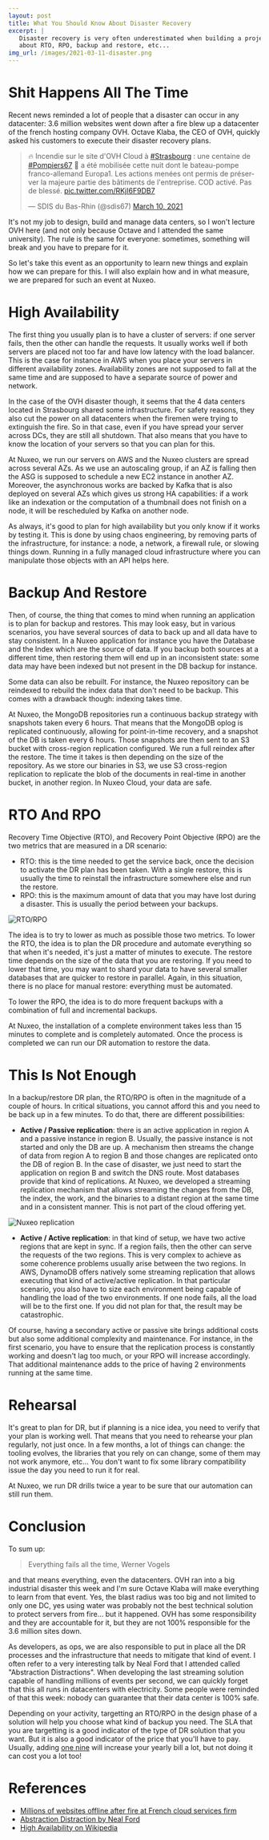 ```yaml
---
layout: post
title: What You Should Know About Disaster Recovery
excerpt: |
   Disaster recovery is very often underestimated when building a project. Here is what you should know: we will talk
   about RTO, RPO, backup and restore, etc...
img_url: /images/2021-03-11-disaster.png
---
```



Shit Happens All The Time
=========================

Recent news reminded a lot of people that a disaster can occur in any datacenter: 3.6 million websites went down after
a fire blew up a datacenter of the french hosting company OVH. Octave Klaba, the CEO of OVH, quickly asked his customers to execute their disaster recovery plans.

<div class="jekyll-twitter-plugin"><blockquote class="twitter-tweet"><p lang="fr" dir="ltr">🔥 Incendie sur le site d&#39;OVH Cloud à <a href="https://twitter.com/hashtag/Strasbourg?src=hash&amp;ref_src=twsrc%5Etfw">#Strasbourg</a> : une centaine de <a href="https://twitter.com/hashtag/Pompiers67?src=hash&amp;ref_src=twsrc%5Etfw">#Pompiers67</a> 🚒 a été mobilisée cette nuit dont le bateau-pompe franco-allemand Europa1. Les actions menées ont permis de préserver la majeure partie des bâtiments de l&#39;entreprise. COD activé. Pas de blessé. <a href="https://t.co/RKjI6F9DB7">pic.twitter.com/RKjI6F9DB7</a></p>&mdash; SDIS du Bas-Rhin (@sdis67) <a href="https://twitter.com/sdis67/status/1369597903535304705?ref_src=twsrc%5Etfw">March 10, 2021</a></blockquote>
<script async="" src="https://platform.twitter.com/widgets.js" charset="utf-8"></script>
</div>

It's not my job to design, build and manage data centers, so I won't lecture OVH here (and not only because Octave and I attended the same university). The rule is the same for everyone: sometimes, something will break and you have to prepare for it.

So let's take this event as an opportunity to learn new things and explain how we can prepare for this. I will also explain how and in what measure, we are prepared for such an event at Nuxeo.

High Availability
=================

The first thing you usually plan is to have a cluster of servers: if one server fails, then the other can handle the requests. It usually works well if both servers are placed not too far and have low latency with the load balancer. This is the case for instance in AWS when you place your servers in different availability zones. Availability zones are not supposed to fall at the same time and are supposed to have a separate source of power and network.

In the case of the OVH disaster though, it seems that the 4 data centers located in Strasbourg shared some infrastructure. For safety reasons, they also cut the power on all datacenters when the firemen were trying to extinguish the fire. So in that case, even if you have spread your server across DCs, they are still all shutdown. That also means that you have to know the location of your servers so that you can plan for this.

At Nuxeo, we run our servers on AWS and the Nuxeo clusters are spread across several AZs. As we use an autoscaling group, if an AZ is falling then the ASG is supposed to schedule a new EC2 instance in another AZ. Moreover, the asynchronous works are backed by Kafka that is also deployed on several AZs which gives us strong HA capabilities: if a work like an indexation or the computation of a thumbnail does not finish on a node, it will be rescheduled by Kafka on another node.

As always, it's good to plan for high availability but you only know if it works by testing it. This is done by using chaos engineering, by removing parts of the infrastructure, for instance: a node, a network, a firewall rule, or slowing things down. Running in a fully managed cloud infrastructure where you can manipulate those objects with an API helps here.


Backup And Restore
==================

Then, of course, the thing that comes to mind when running an application is to plan for backup and restores. This may look easy, but in various scenarios, you have several sources of data to back up and all data have to stay consistent. In a Nuxeo application for instance you have the Database and the Index which are the source of data. If you backup both sources at a different time, then restoring them will end up in an inconsistent state: some data may have been indexed but not present in the DB backup for instance.

Some data can also be rebuilt. For instance, the Nuxeo repository can be reindexed to rebuild the index data that don't need to be backup. This comes with a drawback though: indexing takes time.

At Nuxeo, the MongoDB repositories run a continuous backup strategy with snapshots taken every 6 hours. That means that the MongoDB oplog is replicated continuously, allowing for point-in-time recovery, and a snapshot of the DB is taken every 6 hours. Those snapshots are then sent to an S3 bucket with cross-region replication configured. We run a full reindex after the restore. The time it takes is then depending on the size of the repository. As we store our binaries in S3, we use S3 cross-region replication to replicate the blob of the documents in real-time in another bucket, in another region. In Nuxeo Cloud, your data are safe.

RTO And RPO
===========

Recovery Time Objective (RTO), and Recovery Point Objective (RPO) are the two metrics that are measured in a DR scenario:

 * RTO: this is the time needed to get the service back, once the decision to activate the DR plan has been taken. With a single restore, this is usually the time to reinstall the infrastructure somewhere else and run the restore.
 * RPO: this is the maximum amount of data that you may have lost during a disaster. This is usually the period between your backups.


 ![RTO/RPO](/images/2021-03-11-rto-rpo.png)

The idea is to try to lower as much as possible those two metrics. To lower the RTO, the idea is to plan the DR procedure and automate everything so that when it's needed, it's just a matter of minutes to execute. The restore time depends on the size of the data that you are restoring. If you need to lower that time, you may want to shard your data to have several smaller databases that are quicker to restore in parallel. Again, in this situation, there is no place for manual restore: everything must be automated.

To lower the RPO, the idea is to do more frequent backups with a combination of full and incremental backups.

At Nuxeo, the installation of a complete environment takes less than 15 minutes to complete and is completely automated. Once the process is completed we can run our DR automation to restore the data.


This Is Not Enough
==================

In a backup/restore DR plan, the RTO/RPO is often in the magnitude of a couple of hours. In critical situations, you cannot afford this and you need to be back up in a few minutes. To do that, there are different possibilities:

 * **Active / Passive replication**: there is an active application in region A and a passive instance in region B. Usually, the passive instance is not started and only the DB are up. A mechanism then streams the change of data from region A to region B and those changes are replicated onto the DB of region B. In the case of disaster, we just need to start the application on region B and switch the DNS route. Most databases provide that kind of replications. At Nuxeo, we developed a streaming replication mechanism that allows streaming the changes from the DB, the index, the work, and the binaries to a distant region at the same time and in a consistent manner. This is not part of the cloud offering yet.

  ![Nuxeo replication](/images/2021-03-11-nuxeo-replication.png)

 * **Active / Active replication**: in that kind of setup, we have two active regions that are kept in sync. If a region fails, then the other can serve the requests of the two regions. This is very complex to achieve as some coherence problems usually arise between the two regions. In AWS, DynamoDB offers natively some streaming replication that allows executing that kind of active/active replication. In that particular scenario, you also have to size each environment being capable of handling the load of the two environments. If one node fails, all the load will be to the first one. If you did not plan for that, the result may be catastrophic.

Of course, having a secondary active or passive site brings additional costs but also some additional complexity and maintenance. For instance, in the first scenario, you have to ensure that the replication process is constantly working and doesn't lag too much, or your RPO will increase accordingly. That additional maintenance adds to the price of having 2 environments running at the same time.


Rehearsal
=========

It's great to plan for DR, but if planning is a nice idea, you need to verify that your plan is working well. That means that you need to rehearse your plan regularly, not just once. In a few months, a lot of things can change: the tooling evolves, the libraries that you rely on can change, some of them may not work anymore, etc... You don't want to fix some library compatibility issue the day you need to run it for real.

At Nuxeo, we run DR drills twice a year to be sure that our automation can still run them.


Conclusion
==========
To sum up:

> Everything fails all the time, Werner Vogels

and that means everything, even the datacenters. OVH ran into a big industrial disaster this week and I'm sure Octave Klaba will make everything to learn from that event. Yes, the blast radius was too big and not limited to only one DC, yes using water was probably not the best technical solution to protect servers from fire... but it happened. OVH has some responsibility and they are accountable for it, but they are not 100% responsible for the 3.6 million sites down.

As developers, as ops, we are also responsible to put in place all the DR processes and the infrastructure that needs to mitigate that kind of event. I often refer to a very interesting talk by Neal Ford that I attended called "Abstraction Distractions". When developing the last streaming solution capable of handling millions of events per second, we can quickly forget that this all runs in datacenters with electricity. Some people were reminded of that this week: nobody can guarantee that their data center is 100% safe.

Depending on your activity, targetting an RTO/RPO in the design phase of a solution will help you choose what kind of backup you need. The SLA that you are targetting is a good indicator of the type of DR solution that you want. But it is also a good indicator of the price that you'll have to pay. Usually, adding [one nine](https://en.wikipedia.org/wiki/High_availability#Percentage_calculation) will increase your yearly bill a lot, but not doing it can cost you a lot too!


References
==========

 * [Millions of websites offline after fire at French cloud services firm](https://www.saltwire.com/news/world/fire-breaks-out-in-ovh-building-in-strasbourg-france-561618/)
 * [Abstraction Distraction by Neal Ford](https://www.youtube.com/watch?v=cT-m8tZF6CU)
 * [High Availability on Wikipedia](https://en.wikipedia.org/wiki/High_availability)
